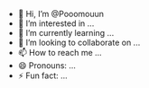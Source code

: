 - 👋 Hi, I’m @Pooomouun
- 👀 I’m interested in ...
- 🌱 I’m currently learning ...
- 💞️ I’m looking to collaborate on ...
- 📫 How to reach me ...
- 😄 Pronouns: ...
- ⚡ Fun fact: ...

<!---
Pooomouun/Pooomouun is a ✨ special ✨ repository because its `README.md` (this file) appears on your GitHub profile.
You can click the Preview link to take a look at your changes.
--->
